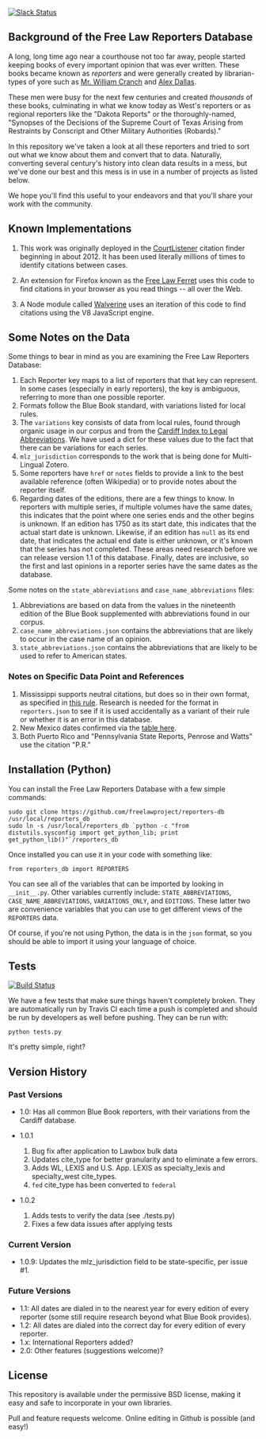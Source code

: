 [![Slack Status](https://join-flp-talk.herokuapp.com/badge.svg)](https://join-flp-talk.herokuapp.com/)

## Background of the Free Law Reporters Database

A long, long time ago near a courthouse not too far away, people started
keeping books of every important opinion that was ever written. These books
became known as *reporters* and were generally created by librarian-types of
yore such as [Mr. William Cranch][crancherton] and [Alex Dallas][dalorama].

These men were busy for the next few centuries and created *thousands* of
these books, culminating in what we know today as West's reporters or as
regional reporters like the "Dakota Reports" or the thoroughly-named,
"Synopses of the Decisions of the Supreme Court of Texas Arising from
Restraints by Conscript and Other Military Authorities (Robards)."

In this repository we've taken a look at all these reporters and tried to
sort out what we know about them and convert that to data. Naturally,
converting several century's history into clean data results in a mess, but
we've done our best and this mess is in use in a number of projects as listed
below.

We hope you'll find this useful to your endeavors and that you'll share your
work with the community.


## Known Implementations

 1. This work was originally deployed in the [CourtListener][cl] citation
    finder beginning in about 2012. It has been used literally millions of
    times to identify citations between cases.

 1. An extension for Firefox known as the [Free Law Ferret][ferret] uses this
    code to find citations in your browser as you read things -- all over the
    Web.

 1. A Node module called [Walverine][walv] uses an iteration of this code to
    find citations using the V8 JavaScript engine.


## Some Notes on the Data

Some things to bear in mind as you are examining the Free Law Reporters
Database:

 1. Each Reporter key maps to a list of reporters that that key can represent.
    In some cases (especially in early reporters), the key is ambiguous,
    referring to more than one possible reporter.
 1. Formats follow the Blue Book standard, with variations listed for local
    rules.
 1. The `variations` key consists of data from local rules, found through
    organic usage in our corpus and from the [Cardiff Index to Legal
    Abbreviations][cardiff]. We have used a dict for these values due to the
    fact that there can be variations for each series.
 1. `mlz_jurisdiction` corresponds to the work that is being done for
    Multi-Lingual Zotero.
 1. Some reporters have `href` or `notes` fields to provide a link to the
    best available reference (often Wikipedia) or to provide notes about the
    reporter itself.
 1. Regarding dates of the editions, there are a few things to know. In
    reporters with multiple series, if multiple volumes have the same dates,
    this indicates that the point where one series ends and the other begins is
    unknown. If an edition has 1750 as its start date, this indicates that the
    actual start date is unknown. Likewise, if an edition has `null` as its
    end date, that indicates the actual end date is either unknown, or it's
    known that the series has not completed. These areas need research before
    we can release version 1.1 of this database. Finally, dates are inclusive,
    so the first and last opinions in a reporter series have the same dates as
    the database.

Some notes on the `state_abbreviations` and `case_name_abbreviations` files:

 1. Abbreviations are based on data from the values in the nineteenth edition
    of the Blue Book supplemented with abbreviations found in our corpus.
 1. `case_name_abbreviations.json` contains the abbreviations that are likely
    to occur in the case name of an opinion.
 1. `state_abbreviations.json` contains the abbreviations that are likely to be
    used to refer to American states.


### Notes on Specific Data Point and References

 1. Mississippi supports neutral citations, but does so in their own format, as
    specified in [this rule][missingthepoint]. Research is needed for the
    format in `reporters.json` to see if it is used accidentally as a variant
    of their rule or whether it is an error in this database.
 1. New Mexico dates confirmed via the [table here][nmdates].
 1. Both Puerto Rico and "Pennsylvania State Reports, Penrose and
    Watts" use the citation "P.R."


## Installation (Python)

You can install the Free Law Reporters Database with a few simple commands:

    sudo git clone https://github.com/freelawproject/reporters-db /usr/local/reporters_db
    sudo ln -s /usr/local/reporters_db `python -c "from distutils.sysconfig import get_python_lib; print get_python_lib()"`/reporters_db

Once installed you can use it in your code with something like:

    from reporters_db import REPORTERS

You can see all of the variables that can be imported by looking in
`__init__.py`. Other variables currently include: `STATE_ABBREVIATIONS`,
`CASE_NAME_ABBREVIATIONS`, `VARIATIONS_ONLY`, and `EDITIONS`. These latter two
are convenience variables that you can use to get different views of the
`REPORTERS` data.

Of course, if you're not using Python, the data is in the `json` format, so
you should be able to import it using your language of choice.


## Tests

[![Build Status](https://travis-ci.org/freelawproject/reporters-db.svg?branch=master)][travis]

We have a few tests that make sure things haven't completely broken. They are
automatically run by Travis CI each time a push is completed and should be run
by developers as well before pushing. They can be run with:

    python tests.py

It's pretty simple, right?


## Version History

### Past Versions

 - 1.0: Has all common Blue Book reporters, with their variations from the Cardiff database.
 - 1.0.1

    1. Bug fix after application to Lawbox bulk data
    2. Updates cite_type for better granularity and to eliminate a few errors.
    3. Adds WL, LEXIS and U.S. App. LEXIS as specialty_lexis and specialty_west cite_types.
    4. `fed` cite_type has been converted to `federal`

 - 1.0.2

    1. Adds tests to verify the data (see ./tests.py)
    2. Fixes a few data issues after applying tests

### Current Version

 - 1.0.9: Updates the mlz_jurisdiction field to be state-specific, per issue #1.

### Future Versions

 - 1.1: All dates are dialed in to the nearest year for every edition of every reporter (some still require
         research beyond what Blue Book provides).
 - 1.2: All dates are dialed into the correct day for every edition of every reporter.
 - 1.x: International Reporters added?
 - 2.0: Other features (suggestions welcome)?


## License

This repository is available under the permissive BSD license, making it easy
and safe to incorporate in your own libraries.

Pull and feature requests welcome. Online editing in Github is possible (and easy!)



[crancherton]: https://en.wikipedia.org/wiki/William_Cranch
[dalorama]: https://en.wikipedia.org/wiki/Alexander_J._Dallas_%28statesman%29
[cl]: https://www.courtlistener.com
[ferret]: http://citationstylist.org/2013/08/20/free-law-ferret-document-to-cited-cases-in-a-click/
[walv]: https://github.com/adelevie/walverine
[cardiff]: http://www.legalabbrevs.cardiff.ac.uk/
[missingthepoint]: http://www.aallnet.org/main-menu/Advocacy/access/citation/neutralrules/rules-ms.html
[nmdates]: http://www.nmcompcomm.us/nmcases/pdf/NM%20Reports%20to%20Official%20-%20Vols.%201-75.pdf
[travis]: https://travis-ci.org/freelawproject/reporters-db
